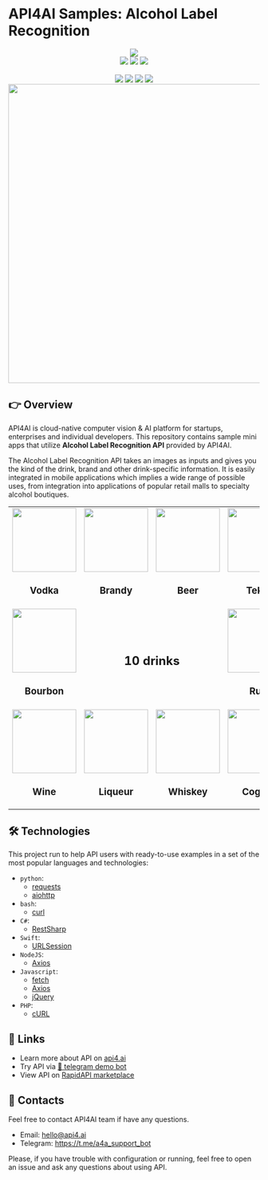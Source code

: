 # API4AI Samples: Alcohol Label Recognition

<div align="center">
<a target="_blank" href="https://api4.ai?utm_source=alco_rec_example_repo&utm_medium=readme&utm_campaign=examples"><img src="https://storage.googleapis.com/api4ai-static/logo/a4a-logo-horizontal-gradient-rectangular-bg-round-glow-small-550.png"/></a>
</div>


<div align="center">
<a target="_blank" href="https://rapidapi.com/api4ai-api4ai-default/api/alcohol-label-recognition/details"><img src="https://img.shields.io/badge/View%20on%20RapidAPI-gray?logo=octopusdeploy&style=for-the-badge"/></a>
<a target="_blank" href="https://api4.ai/apis/alco-rec?utm_source=alco_rec_example_repo&utm_medium=readme&utm_campaign=examples"><img src="https://img.shields.io/badge/api4.ai%20platform-fee33c?style=for-the-badge&logo=icloud&logoColor=black"/></a>
<a target="_blank" href="https://t.me/a4a_alco_rec_bot"><img src="https://img.shields.io/badge/-Telegram%20demo-ddd?logo=telegram&style=for-the-badge"/></a>
<br><br>
<a target="_blank" href="https://www.instagram.com/api4ai"><img src="https://img.shields.io/badge/instagram--blue?style=social&logo=instagram"/></a>
<a target="_blank" href="https://www.facebook.com/api4ai.solutions/"><img src="https://img.shields.io/badge/facebook--blue?style=social&logo=facebook"/></a>
<a target="_blank" href="https://twitter.com/Api4Ai"><img src="https://img.shields.io/badge/twitter--blue?style=social&logo=twitter"/></a>
<a target="_blank" href="https://www.linkedin.com/company/api4ai"><img src="https://img.shields.io/badge/linkedin--blue?style=social&logo=linkedin"/></a>
</div>


<div align="center">
<img width="600" src="https://storage.googleapis.com/api4ai-static/visuals/alco_rec_1.jpg"/>
</div>


## 👉 Overview

API4AI is cloud-native computer vision & AI platform for startups, enterprises and individual developers. This repository contains sample mini apps that utilize **Alcohol Label Recognition API** provided by API4AI.

The Alcohol Label Recognition API takes an images as inputs and gives you the kind of the drink, brand and other drink-specific information. It is easily integrated in mobile applications which implies a wide range of possible uses, from integration into applications of popular retail malls to specialty alcohol boutiques.

<table>
  <tr>
    <td align="center">
      <img width="128" height="128" src="https://storage.googleapis.com/api4ai-static/rapidapi/alco-rec/vodka.png">
      <h3>Vodka</h3>
    </td>
    <td align="center">
      <img width="128" height="128" src="https://storage.googleapis.com/api4ai-static/rapidapi/alco-rec/brandy.png">
      <h3>Brandy</h3>
    </td>
    <td align="center">
      <img width="128" height="128" src="https://storage.googleapis.com/api4ai-static/rapidapi/alco-rec/beer.png">
      <h3>Beer</h3>
    </td>
    <td align="center">
      <img width="128" height="128" src="https://storage.googleapis.com/api4ai-static/rapidapi/alco-rec/tekila.png">
      <h3>Tekila</h3>
    </td>
  </tr>
  <tr>
    <td align="center">
      <img width="128" height="128" src="https://storage.googleapis.com/api4ai-static/rapidapi/alco-rec/bourbon.png">
      <h3>Bourbon</h3>
    <td align="center" colspan="2">
        <h2>10 drinks</h2>
    </td>
    <td align="center">
      <img width="128" height="128" src="https://storage.googleapis.com/api4ai-static/rapidapi/alco-rec/rum.png">
      <h3>Rum</h3>
    </td>
  </tr>
  <tr>
    <td align="center">
      <img width="128" height="128" src="https://storage.googleapis.com/api4ai-static/rapidapi/alco-rec/wine.png">
      <h3>Wine</h3>
    </td>
    <td align="center">
      <img width="128" height="128" src="https://storage.googleapis.com/api4ai-static/rapidapi/alco-rec/liqueur.png">
      <h3>Liqueur</h3>
    </td>
    <td align="center">
      <img width="128" height="128" src="https://storage.googleapis.com/api4ai-static/rapidapi/alco-rec/whiskey.png">
      <h3>Whiskey</h3>
    </td>
    <td align="center">
      <img width="128" height="128" src="https://storage.googleapis.com/api4ai-static/rapidapi/alco-rec/cognac.png">
      <h3>Cognac</h3>
    </td>
  </tr>
</table>


## 🛠 Technologies

This project run to help API users with ready-to-use examples in a set of the most popular languages and technologies:

* `python`:
  * [requests](./python/requests)
  * [aiohttp](./python/aiohttp)
* `bash`:
  * [curl](./bash/curl)
* `C#`:
  * [RestSharp](./csharp/restsharp)
* `Swift`:
  * [URLSession](./swift/urlsession)
* `NodeJS`:
  * [Axios](./nodejs/axios)
* `Javascript`:
  * [fetch](./js/fetch)
  * [Axios](./js/axios)
  * [jQuery](./js/jquery)
* `PHP`:
  * [cURL](./php/curl)


## 🔗 Links

* Learn more about API on [api4.ai](https://api4.ai/docs/alco-rec?utm_source=alco_rec_example_repo&utm_medium=readme&utm_campaign=examples)
* Try API via [🤖 telegram demo bot](https://t.me/a4a_alco_rec_bot)
* View API on [RapidAPI marketplace](https://rapidapi.com/api4ai-api4ai-default/api/alcohol-label-recognition/details)


## 📩 Contacts

Feel free to contact API4AI team if have any questions.

* Email: hello@api4.ai
* Telegram: https://t.me/a4a_support_bot

Please, if you have trouble with configuration or running, feel free to open an issue and ask any questions about using API.
